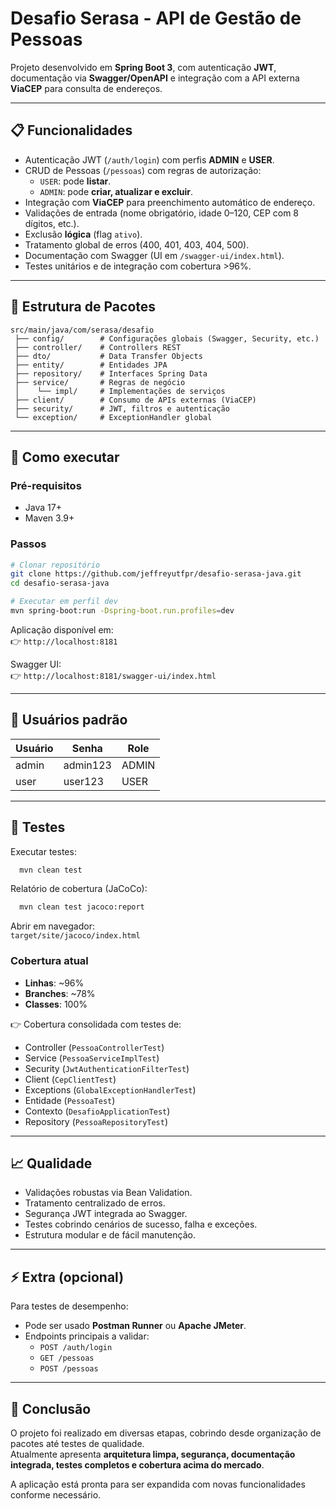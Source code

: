 # Desafio Serasa - API de Gestão de Pessoas

Projeto desenvolvido em **Spring Boot 3**, com autenticação **JWT**, documentação via **Swagger/OpenAPI** e integração com a API externa **ViaCEP** para consulta de endereços.

---

## 📋 Funcionalidades

- Autenticação JWT (`/auth/login`) com perfis **ADMIN** e **USER**.
- CRUD de Pessoas (`/pessoas`) com regras de autorização:
    - `USER`: pode **listar**.
    - `ADMIN`: pode **criar, atualizar e excluir**.
- Integração com **ViaCEP** para preenchimento automático de endereço.
- Validações de entrada (nome obrigatório, idade 0–120, CEP com 8 dígitos, etc.).
- Exclusão **lógica** (flag `ativo`).
- Tratamento global de erros (400, 401, 403, 404, 500).
- Documentação com Swagger (UI em `/swagger-ui/index.html`).
- Testes unitários e de integração com cobertura >96%.

---

## 📂 Estrutura de Pacotes

```
src/main/java/com/serasa/desafio
 ├── config/        # Configurações globais (Swagger, Security, etc.)
 ├── controller/    # Controllers REST
 ├── dto/           # Data Transfer Objects
 ├── entity/        # Entidades JPA
 ├── repository/    # Interfaces Spring Data
 ├── service/       # Regras de negócio
 │    └── impl/     # Implementações de serviços
 ├── client/        # Consumo de APIs externas (ViaCEP)
 ├── security/      # JWT, filtros e autenticação
 └── exception/     # ExceptionHandler global
```

---

## 🚀 Como executar

### Pré-requisitos
- Java 17+
- Maven 3.9+

### Passos
```bash
# Clonar repositório
git clone https://github.com/jeffreyutfpr/desafio-serasa-java.git
cd desafio-serasa-java

# Executar em perfil dev
mvn spring-boot:run -Dspring-boot.run.profiles=dev
```

Aplicação disponível em:  
👉 `http://localhost:8181`

Swagger UI:  
👉 `http://localhost:8181/swagger-ui/index.html`

---

## 🔐 Usuários padrão

| Usuário | Senha    | Role  |
|---------|----------|-------|
| admin   | admin123 | ADMIN |
| user    | user123  | USER  |

---

## 🧪 Testes

Executar testes:
```bash
  mvn clean test
```

Relatório de cobertura (JaCoCo):
```bash
  mvn clean test jacoco:report
```
Abrir em navegador:  
`target/site/jacoco/index.html`

### Cobertura atual
- **Linhas**: ~96%
- **Branches**: ~78%
- **Classes**: 100%

👉 Cobertura consolidada com testes de:
- Controller (`PessoaControllerTest`)
- Service (`PessoaServiceImplTest`)
- Security (`JwtAuthenticationFilterTest`)
- Client (`CepClientTest`)
- Exceptions (`GlobalExceptionHandlerTest`)
- Entidade (`PessoaTest`)
- Contexto (`DesafioApplicationTest`)
- Repository (`PessoaRepositoryTest`)

---

## 📈 Qualidade

- Validações robustas via Bean Validation.
- Tratamento centralizado de erros.
- Segurança JWT integrada ao Swagger.
- Testes cobrindo cenários de sucesso, falha e exceções.
- Estrutura modular e de fácil manutenção.

---

## ⚡ Extra (opcional)

Para testes de desempenho:
- Pode ser usado **Postman Runner** ou **Apache JMeter**.
- Endpoints principais a validar:
    - `POST /auth/login`
    - `GET /pessoas`
    - `POST /pessoas`

---

## 📌 Conclusão

O projeto foi realizado em diversas etapas, cobrindo desde organização de pacotes até testes de qualidade.  
Atualmente apresenta **arquitetura limpa, segurança, documentação integrada, testes completos e cobertura acima do mercado**.

A aplicação está pronta para ser expandida com novas funcionalidades conforme necessário.
